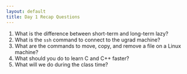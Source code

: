 ```yaml
---
layout: default
title: Day 1 Recap Questions
---
```


<!--
reference solutions:
  1. Long-term lazy means spending time now giving our program properties that in the long term will make our program easier to debug and maintain, thus reducing the overall amount of work necessary.
  2. Secure shell - If on Windows, download and use Putty. On MacOS or Linux, open a terminal and type the command `ssh <your-username>@gradx.cs.jhu.edu`. You can also use machines **grad1** through **grad24**.
  3. the **mv** (move), **cp** (copy), and **rm** (remove) commands, respectively.
  4. Do all the homework/exercises. Ask questions. Practice!
  5. Answer questions, go over re-cap questions, review main concepts from lectures, review previous exercise solutions, discuss homeworks and projects, work on the new class exercise.
-->

1. What is the difference between short-term and long-term lazy?
2. What is the `ssh` command to connect to the ugrad machine?
3. What are the commands to move, copy, and remove a file on a Linux machine?
4. What should you do to learn C and C++ faster?
5. What will we do during the class time?
